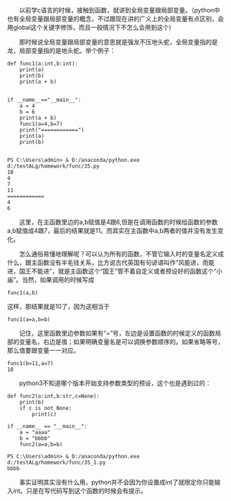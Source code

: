 <!--
 * @lanhuage: python
 * @Descripttion: 
 * @version: beta
 * @Author: xiaoshuyui
 * @Date: 2020-04-09 08:22:36
 * @LastEditors: xiaoshuyui
 * @LastEditTime: 2020-04-09 08:58:06
 -->
&emsp;&emsp;以前学c语言的时候，接触到函数，就讲到全局变量跟局部变量。（python中也有全局变量跟局部变量的概念，不过跟现在讲的广义上的全局变量有点区别，会用global这个关键字修饰，而且一般情况下不怎么会用到这个）

&emsp;&emsp;那时候说全局变量跟局部变量的意思就是强龙不压地头蛇，全局变量指的是龙，局部变量指的是地头蛇。举个例子：

    def func1(a:int,b:int):
        print(a)
        print(b)
        print(a + b)


    if __name__=="__main__":
        a = 4
        b = 6
        print(a + b)
        func1(a=4,b=7)
        print("============")
        print(a)
        print(b)

    
    PS C:\Users\admin> & D:/anaconda/python.exe d:/testALg/homework/func/35.py
    10
    4
    7
    11
    ============
    4
    6

&emsp;&emsp;这里，在主函数里边的a,b赋值是4跟6,但是在调用函数的时候给函数的参数a,b赋值成4跟7，最后的结果就是11。而其实在主函数中a,b两者的值并没有发生变化。

&emsp;&emsp;怎么通俗易懂地理解呢？可以认为所有的函数，不管它输入时的变量名定义成什么，跟主函数没有半毛钱关系，比方说古代英国有句谚语叫作“风能进，雨能进，国王不能进”，就是主函数这个“国王”管不着自定义或者预设好的函数这个“小庙”。当然，如果调用的时候写成

    func1(a,b)

这样，那结果就是10了，因为这相当于

    func1(a=a,b=b)

&emsp;&emsp;记住，这里函数里边参数如果有“=”号，左边是设置函数的时候定义的函数局部的变量名，右边是值；如果明确变量名是可以调换参数顺序的。如果省略等号，那么值要跟变量一一对应。

    func1(b=11,a=7)
    18

&emsp;&emsp;python3不知道哪个版本开始支持参数类型的预设，这个也是遇到过的：

    def func2(a:int,b:str,c=None):
        print(b)
        if c is not None:
            print(c)
        
    if __name__ == "__main__":
        a = "aaaa"
        b = "bbbb"
        func2(a=a,b=b)

    PS C:\Users\admin> & D:/anaconda/python.exe d:/testALg/homework/func/35_1.py
    bbbb

&emsp;&emsp;事实证明其实没有什么用，python并不会因为你设置成int了就限定你只能输入int。只是在写代码写到这个函数的时候会有提示。